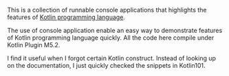 This is a collection of runnable console applications that highlights the features of [Kotlin programming language](http://confluence.jetbrains.net/display/Kotlin/Welcome).

The use of console application enable an easy way to demonstrate features of Kotlin programming language quickly.
All the code here compile under Kotlin Plugin M5.2.

I find it useful when I forgot certain Kotlin construct. Instead of looking up on the documentation, I just quickly checked the snippets in Kotlin101.
